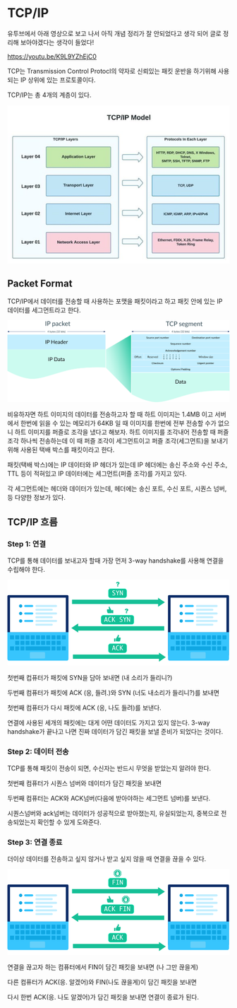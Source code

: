 # TCP/IP 

유투브에서 아래 영상으로 보고 나서 아직 개념 정리가 잘 안되었다고 생각 되어 글로 정리해 보아야겠다는 생각이 들었다! 

https://youtu.be/K9L9YZhEjC0


TCP는 Transmission Control Protocl의 약자로 신뢰있는 패킷 운반을 하기위해 사용되는 IP 상위에 있는 프로토콜이다. 

TCP/IP는 총 4개의 계층이 있다. 

![TCP/IP 4 계층](./img/TCPIP-layers.jpg)


## Packet Format
TCP/IP에서 데이터를 전송할 때 사용하는 포맷을 패킷이라고 하고 패킷 안에 있는 IP 데이터를 세그먼트라고 한다. 

![Packet](./img/packet.svg)


비유하자면 하트 이미지의 데이터를 전송하고자 할 때 하트 이미지는 1.4MB 이고 서버에서 한번에 읽을 수 있는 메모리가 64KB 일 때 이미지를 한번에 전부 전송할 수가 없으니 하트 이미지를 퍼즐로 조각을 냈다고 해보자.
하트 이미지를 조각내어 전송할 때 퍼즐 조각 하나씩 전송하는데 이 때 퍼즐 조각이 세그먼트이고 퍼즐 조각(세그먼트)을 보내기 위해 사용된 택배 박스를 패킷이라고 한다. 

패킷(택배 박스)에는 IP 데이터와 IP 헤더가 있는데 IP 헤더에는 송신 주소와 수신 주소, TTL 등이 적혀있고 
IP 데이터에는 세그먼트(퍼즐 조각)를 가지고 있다. 

각 세그먼트에는 헤더와 데이터가 있는데, 헤더에는 송신 포트, 수신 포트, 시퀀스 넘버, 등 다양한 정보가 있다.

## TCP/IP 흐름

### Step 1: 연결 

TCP를 통해 데이터를 보내고자 할때 가장 먼저 3-way handshake를 사용해 연결을 수립해야 한다. 

![3-way handshake](./img/3way.svg)


첫번째 컵퓨터가 패킷에 SYN을 담아 보내면 (내 소리가 들리니?)

두번째 컴퓨터가 패킷에 ACK (응, 들려.)와 SYN (너도 내소리가 들리니?)를 보내면

첫번째 컴퓨터가 다시 패킷에 ACK (응, 나도 들려)를 보낸다. 


연결에 사용된 세개의 패킷에는 대게 어떤 데이터도 가지고 있지 않는다. 3-way handshake가 끝나고 나면 진짜 데이터가 담긴 패킷을 보낼 준비가 되었다는 것이다. 

### Step 2: 데이터 전송

TCP를 통해 패킷이 전송이 되면, 수신자는 반드시 무엇을 받았는지 알려야 한다. 

첫번째 컴퓨터가 시퀀스 넘버와 데이터가 담긴 패킷을 보내면

두번째 컴퓨터는 ACK와 ACK넘버(다음에 받아야하는 세그먼트 넘버)를 보낸다. 

시퀀스넘버와 ack넘버는 데이터가 성공적으로 받아졌는지, 유실되었는지, 중복으로 전송되었는지 확인할 수 있게 도와준다. 

### Step 3: 연결 종료

더이상 데이터를 전송하고 싶지 않거나 받고 싶지 않을 때 연결을 끊을 수 있다. 

![fin](./img/fin.svg)


연결을 끊고자 하는 컴퓨터에서 FIN이 담긴 패킷을 보내면 (나 그만 끊을게)

다른 컴퓨터가 ACK(응. 알겠어)와 FIN(나도 끊을게)이 담긴 패킷을 보내면

다시 한번 ACK(응. 나도 알겠어)가 담긴 패킷을 보내면 연결이 종료가 된다. 



